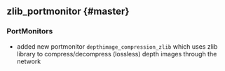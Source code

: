 zlib_portmonitor {#master}
------------------

### PortMonitors

* added new portmonitor `depthimage_compression_zlib` which uses zlib library to compress/decompress (lossless) depth images through the network